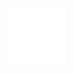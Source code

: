 <html>

<head>
  <title>C-movies</title>
  <meta charset="UTF-8">
  <meta name="viewport" content="width=device-width, initial-scale=1, shrink-to-fit=no">

  <!-- Google Fonts -->
  <link href="https://fonts.googleapis.com/css2?family=Noto+Sans+JP&display=swap" rel="stylesheet">

  <!-- Font Awesome -->
  <link rel="stylesheet" href="https://cdnjs.cloudflare.com/ajax/libs/font-awesome/4.7.0/css/font-awesome.min.css">

  <!-- Bootstrap -->
  <link rel="stylesheet" href="https://maxcdn.bootstrapcdn.com/bootstrap/4.0.0/css/bootstrap.min.css"
    integrity="sha384-Gn5384xqQ1aoWXA+058RXPxPg6fy4IWvTNh0E263XmFcJlSAwiGgFAW/dAiS6JXm" crossorigin="anonymous">
  <link rel="stylesheet" type="text/css" href="{{ url_for('static',filename='MovieRecommend/static/style.css') }}">

</head>
  
<body id="content" style="background-image: url("MovieRecommend/static/image.jpg");
	background-color: #181818;
	font-family: 'Noto Sans JP', sans-serif;">
 <div class="white-box" style=" position: absolute;
    background-color: #FFFFFF;
    color: black;
    width: 50px;
    height: 50px;
    padding: 20px;">
    
</div>
</body>

</html>
